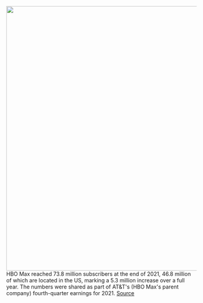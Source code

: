 <img src='https://cdn.vox-cdn.com/thumbor/unXqm-N3PBm182bLfdHiIGMX-oU=/0x0:2040x1360/1200x800/filters:focal(857x517:1183x843)/cdn.vox-cdn.com/uploads/chorus_image/image/70435310/wjoel_200527_1777_hbomax_0001.0.jpg' width='700px' /><br/>
HBO Max reached 73.8 million subscribers at the end of 2021, 46.8 million of which are located in the US, marking a 5.3 million increase over a full year. The numbers were shared as part of AT&T's (HBO Max's parent company) fourth-quarter earnings for 2021.
<a href='https://www.theverge.com/2022/1/26/22902713/hbo-max-dune-matrix-succession-73-million-subscribers'> Source <a/>
